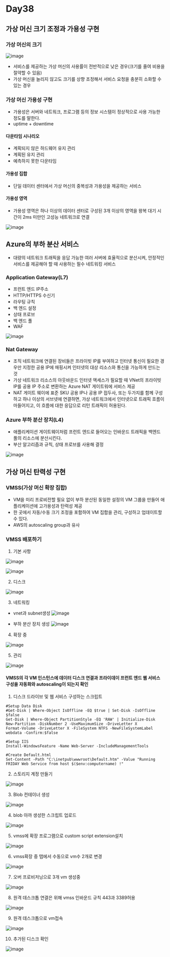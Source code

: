 # Day38

## 가상 머신 크기 조정과 가용성 구현

### 가상 머신의 크기 

![image](https://github.com/JoEunSae/Metanet-Internship/assets/83803199/9f01540d-2944-4308-a9e6-4e441d592530)

- 서비스를 제공하는 가상 머신의 사용률이 전반적으로 낮은 경우(크기를 줄여 비용을 절약할 수 있음)
- 가상 머신을 늘리지 않고도 크기를 상향 조정해서 서비스 요청을 충분히 소화할 수 있는 경우

### 가상 머신 가용성 구현
- 가용성은 서버와 네트워크, 프로그램 등의 정보 시스템이 정상적으로 사용 가능한 정도를 말한다.
- uptime + downtime

#### 다운타임 시나리오
- 계획되지 않은 하드웨어 유지 관리
- 계획된 유지 관리
- 예측하지 못한 다운타임


#### 가용성 집합
- 단일 데이터 센터에서 가상 머신의 중복성과 가용성을 제공하는 서비스

#### 가용성 영역
- 가용성 영역은 하나 이상의 데이터 센터로 구성된 3개 이상의 영역을 왕복 대기 시간이 2ms 미만인 고성능 네트워크로 연결

![image](https://github.com/JoEunSae/Metanet-Internship/assets/83803199/135bafae-9728-4548-be23-535504d26cb6)


## Azure의 부하 분산 서비스
- 대량의 네트워크 트래픽을 응답 가능한 여러 서버에 효율적으로 분산시켜, 안정적인 서비스를 제공해야 할 때 사용하는 필수 네트워킹 서비스

### Application Gateway(L7)
- 프런트 엔드 IP주소
- HTTP/HTTPS 수신기
- 라우팅 규칙
- 백 엔드 설정
- 상태 프로브
- 백 엔드 풀
- WAF

![image](https://github.com/JoEunSae/Metanet-Internship/assets/83803199/b615b7d5-79a8-4075-9d45-0bcf85f7d47d)

### Nat Gateway
- 조직 네트워크에 연결된 장비들은 프라이빗 IP를 부여하고 인터넷 통신이 필요한 경우만 지정한 공용 IP에 매핑시켜 인터넷의 대상 리소스와 통신을 가능하게 만드는 것
- 가상 네트워크 리소스의 아웃바운드 인터넷 액세스가 필요할 때 VNet의 프라이빗 IP를 공용 IP 주소로 변환하는 Azure NAT 게이트워에 서비스 제공
- NAT 게이트 웨이에 표준 SKU 공용 IP나 공용 IP 접두사, 또는 두가지를 함께 구성하고 하나 이상의 서브넷에 연결하면, 가상 네트워크에서 인터넷으로 트래픽 흐름이 마들어지고, 이 흐름에 대한 응답으로 리턴 트래픽이 허용된다.

### Azure 부하 분산 장치(L4)
- 애플리케이션 게이트웨이처럼 프런트 엔드로 들어오는 인바운드 트래픽을 백엔드 풀의 리소스에 분산시킨다.
- 부산 알고리즘과 규칙, 상태 프로브를 사용해 결정

![image](https://github.com/JoEunSae/Metanet-Internship/assets/83803199/11d733a1-504a-415e-8e7c-15fc9552809b)

## 가상 머신 탄력성 구현

### VMSS(가상 머신 확장 집합)
- VM을 미리 프로비전할 필요 없이 부하 분산된 동일한 설정의 VM 그룹을 만들어 애플리케이션에 고가용성과 탄력성 제공
- 한 곳에서 자동/수동 크기 조정을 포함하여 VM 집합을 관리, 구성하고 업데이트할 수 있다.
- AWS의 autoscaling group과 유사

### VMSS 배포하기

1. 기본 사항

![image](https://github.com/JoEunSae/Metanet-Internship/assets/83803199/47ff1462-8be7-4ee5-a77d-5b126d918d41)

![image](https://github.com/JoEunSae/Metanet-Internship/assets/83803199/870093cf-aadd-4df8-b167-27236813a319)

2. 디스크

![image](https://github.com/JoEunSae/Metanet-Internship/assets/83803199/c0f1a63c-d739-47be-aac2-4062c382aef2)

3. 네트워킹

- vnet과 subnet생성
![image](https://github.com/JoEunSae/Metanet-Internship/assets/83803199/311159aa-ad29-41a9-ace2-cad887f17e76)

- 부하 분산 장치 생성
![image](https://github.com/JoEunSae/Metanet-Internship/assets/83803199/0f44ba06-880b-4767-813a-c70cc62573a1)

4. 확장 중

![image](https://github.com/JoEunSae/Metanet-Internship/assets/83803199/45f5ace0-0808-4ec3-ba2d-5ca52232dd12)

5. 관리

![image](https://github.com/JoEunSae/Metanet-Internship/assets/83803199/77e834ba-b5e6-4aee-8c7a-51af1ed69492)

#### VMSS의 각 VM 인스턴스에 데이터 디스크 연결과 프라이데이 프런트 엔드 웹 서비스 구성을 자동화와 autoscaling이 되는지 확인

1. 디스크 드라이브 및 웹 서비스 구성하는 스크립트
```
#Setup Data Disk
#Get-Disk | Where-Object IsOffline -EQ $true | Set-Disk -IsOffline $false
Get-Disk | Where-Object PartitionStyle -EQ 'RAW' | Initialize-Disk
New-Partition -DiskNumber 2 -UseMaximumSize -DriveLetter X
Format-Volume -DriveLetter X -FileSystem NTFS -NewFileSystemLabel webdata -Confirm:$false

#Setup IIS
Install-WindowsFeature -Name Web-Server -IncludeManagementTools

#Create Default.html
Set-Content -Path "C:\inetpub\wwwroot\Default.htm" -Value "Running FRIDAY Web Service from host $($env:computername) !"
```

2. 스토리지 계정 만들기

![image](https://github.com/JoEunSae/Metanet-Internship/assets/83803199/3e3e5c4b-eb57-44b8-b8ab-6a301449f262)

3. Blob 컨테이너 생성

![image](https://github.com/JoEunSae/Metanet-Internship/assets/83803199/82b6612d-1edc-4a67-ae58-7a73f2052426)

4. blob 아까 생성한 스크립트 업로드

![image](https://github.com/JoEunSae/Metanet-Internship/assets/83803199/7937896c-8f74-4a9a-9a7d-e8cc2389675f)

5. vmss에 확장 프로그램으로 custom script extension설치

![image](https://github.com/JoEunSae/Metanet-Internship/assets/83803199/8b0b59f5-2ba8-45ba-804d-9ed395a11662)

6. vmss확장 중 탭에서 수동으로 vm수 2개로 변경

![image](https://github.com/JoEunSae/Metanet-Internship/assets/83803199/ccdbce55-6315-4046-be47-c8c6c1bdabd5)

7. 오버 프로비저닝으로 3개 vm 생성중

![image](https://github.com/JoEunSae/Metanet-Internship/assets/83803199/bc667ee6-edb5-4f66-b01c-9d1e5606b425)

8. 원격 데스크톱 연결은 위해 vmss 인바운드 규칙 443과 3389허용

![image](https://github.com/JoEunSae/Metanet-Internship/assets/83803199/9e9a816e-ac84-43a5-93c0-918191261245)

9. 원격 데스크톱으로 vm접속

![image](https://github.com/JoEunSae/Metanet-Internship/assets/83803199/c73737e5-da2f-46bc-90c0-177c110fc3f5)

10. 추가된 디스크 확인

![image](https://github.com/JoEunSae/Metanet-Internship/assets/83803199/ce2a0296-20e6-460e-9eb9-3843735de6bc)
